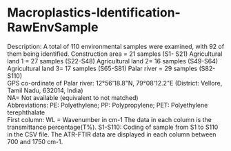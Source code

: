# Macroplastics-Identification-RawEnvSample
Description:  A total of 110 environmental samples were examined, with 92 of them being identified. 
Construction area = 21 samples (S1- S21)
Agricultural land 1 = 27 samples (S22-S48)
Agricultural land 2= 16 samples (S49-S64) 
Agricultural land 3= 17 samples (S65-S81)
Palar river = 29 samples (S82- S110)       
GPS co-ordinate of Palar river: 12°56'18.8"N, 79°08'12.2"E (District: Vellore, Tamil Nadu, 632014, India)   
NA= Not available (equivalent to not matched)    
Abbreviations: PE: Polyethylene; PP: Polypropylene; PET: Polyethylene terephthalate   
First column: WL = Wavenumber in cm-1
The data in each column is the transmittance percentage(T%). 
S1-S110: Coding of sample from S1 to S110 in the CSV file. 
The ATR-FTIR data are displayed in each column between 700 and 1750 cm-1. 
